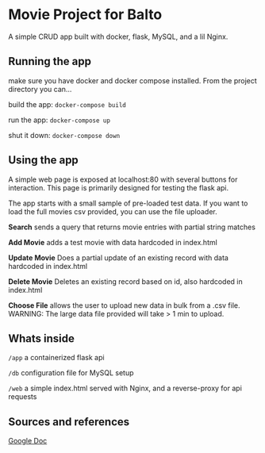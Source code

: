 # Movie Project for Balto

A simple CRUD app built with docker, flask, MySQL, and a lil Nginx.

## Running the app

make sure you have docker and docker compose installed.
From the project directory you can...

build the app:
`docker-compose build`

run the app:
`docker-compose up`

shut it down:
`docker-compose down`

## Using the app

A simple web page is exposed at localhost:80 with several buttons for interaction.
This page is primarily designed for testing the flask api.

The app starts with a small sample of pre-loaded test data. If you want to load the
full movies csv provided, you can use the file uploader.

**Search** sends a query that returns movie entries with partial string matches

**Add Movie** adds a test movie with data hardcoded in index.html

**Update Movie** Does a partial update of an existing record with data hardcoded in index.html

**Delete Movie** Deletes an existing record based on id, also hardcoded in index.html

**Choose File** allows the user to upload new data in bulk from a .csv file.
WARNING: The large data file provided will take > 1 min to upload.


## Whats inside

`/app` a containerized flask api

`/db` configuration file for MySQL setup

`/web` a simple index.html served with Nginx, and a reverse-proxy for api requests


## Sources and references

[Google Doc](https://docs.google.com/document/d/1kINlgQfMGVam617ZXN-v2cTbeIljhVmdlhDjyqEoDbc/edit?usp=sharing)
